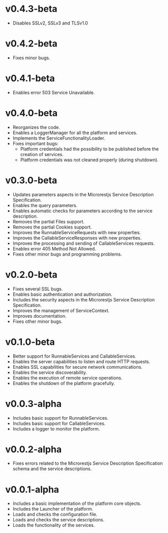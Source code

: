 v0.4.3-beta
===========
  * Disables SSLv2, SSLv3 and TLSv1.0

v0.4.2-beta
===========
  * Fixes minor bugs.

v0.4.1-beta
===========
  * Enables error 503 Service Unavailable.

v0.4.0-beta
===========
  * Reorganizes the code.
  * Enables a LoggerManager for all the platform and services.
  * Implements the ServiceFunctionalityLoader.
  * Fixes important bugs:
    * Platform credentials had the possibility to be published before the creation of services.
    * Platform credentials was not cleaned properly (during shutdown).

v0.3.0-beta
===========
  * Updates parameters aspects in the Microrestjs Service Description Specification.
  * Enables the query parameters.
  * Enables automatic checks for parameters according to the service description.
  * Removes the partial Files support.
  * Removes the partial Cookies support.
  * Improves the RunnableServiceRequests with new properties.
  * Improves the CallableServiceResponses with new properties.
  * Improves the processing and sending of CallableServices requests.
  * Enables error 405 Method Not Allowed.
  * Fixes other minor bugs and programming problems.

v0.2.0-beta
===========
  * Fixes several SSL bugs.
  * Enables basic authentication and authorization.
  * Includes the security aspects in the Microrestjs Service Description Specification.
  * Improves the management of ServiceContext.
  * Improves documentation.
  * Fixes other minor bugs.

v0.1.0-beta
===========
  * Better support for RunnableServices and CallableServices.
  * Enables the server capabilities to listen and route HTTP requests.
  * Enables SSL capabilities for secure network communications.
  * Enables the service discoverability.
  * Enables the execution of remote service operations.
  * Enables the shutdown of the platform gracefully.

v0.0.3-alpha
============
  * Includes basic support for RunnableServices.
  * Includes basic support for CallableServices.
  * Includes a logger to monitor the platform.

v0.0.2-alpha
============
  * Fixes errors related to the Microrestjs Service Description Specification schema and the service descriptions.

v0.0.1-alpha
============
  * Includes a basic implementation of the platform core objects.
  * Includes the Launcher of the platform.
  * Loads and checks the configuration file.
  * Loads and checks the service descriptions.
  * Loads the functionality of the services.
  